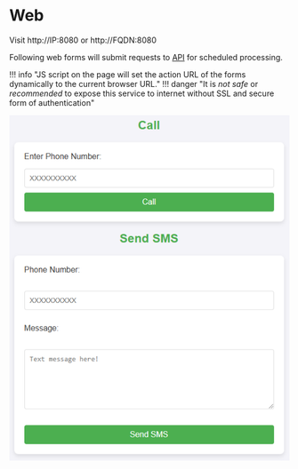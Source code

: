 ﻿# Web

Visit http://IP:8080 or http://FQDN:8080

Following web forms will submit requests to [API](api.md) for scheduled processing.

!!! info "JS script on the page will set the action URL of the forms dynamically to the current browser URL."
!!! danger "It is *not safe* or *recommended* to expose this service to internet without SSL and secure form of authentication"


![Web UI](files/web.png)
